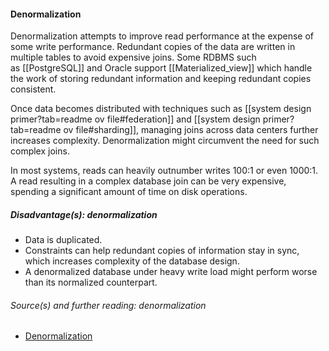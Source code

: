 #### Denormalization

Denormalization attempts to improve read performance at the expense of some write performance. Redundant copies of the data are written in multiple tables to avoid expensive joins. Some RDBMS such as [[PostgreSQL]] and Oracle support [[Materialized_view]] which handle the work of storing redundant information and keeping redundant copies consistent.

Once data becomes distributed with techniques such as [[system design primer?tab=readme ov file#federation]] and [[system design primer?tab=readme ov file#sharding]], managing joins across data centers further increases complexity. Denormalization might circumvent the need for such complex joins.

In most systems, reads can heavily outnumber writes 100:1 or even 1000:1. A read resulting in a complex database join can be very expensive, spending a significant amount of time on disk operations.

##### Disadvantage(s): denormalization
- Data is duplicated.
- Constraints can help redundant copies of information stay in sync, which increases complexity of the database design.
- A denormalized database under heavy write load might perform worse than its normalized counterpart.

###### Source(s) and further reading: denormalization
- [Denormalization](https://github.com/SathishKumar9866/system-design-interview-prep/blob/backlinks_test/Denormalization.md)